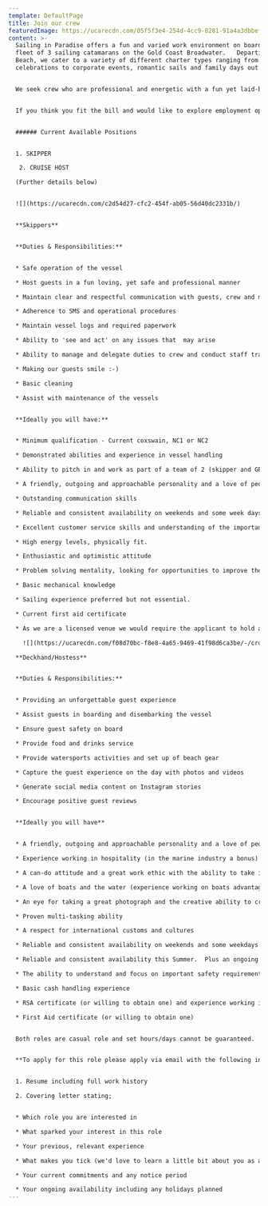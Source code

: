 ```yaml
---
template: DefaultPage
title: Join our crew
featuredImage: https://ucarecdn.com/05f5f3e4-254d-4cc9-8281-91a4a3dbbefb/
content: >-
  S﻿ailing in Paradise offers a fun and varied work environment on board our
  fleet of 3 sailing catamarans on the Gold Coast Broadwater.   Departing Main
  Beach, we cater to a variety of different charter types ranging from
  celebrations to corporate events, romantic sails and family days out.   


  We seek crew who are professional and energetic with a fun yet laid-back vibe.


  I﻿f you think you fit the bill and would like to explore employment opportunities with Sailing in Paradise please email us with your resume and covering letter.


  ###### C﻿urrent Available Positions


  1. S﻿KIPPER

   2. CRUISE HOST 

  (Further details below) 


  ![](https://ucarecdn.com/c2d54d27-cfc2-454f-ab05-56d40dc2331b/)


  **Skippers**


  **Duties & Responsibilities:**


  * Safe operation of the vessel

  * Host guests in a fun loving, yet safe and professional manner

  * Maintain clear and respectful communication with guests, crew and management

  * Adherence to SMS and operational procedures

  * Maintain vessel logs and required paperwork

  * Ability to 'see and act' on any issues that  may arise

  * Ability to manage and delegate duties to crew and conduct staff training where necessary

  * Making our guests smile :-) 

  * Basic cleaning 

  * Assist with maintenance of the vessels


  **Ideally you will have:**


  * Minimum qualification - Current coxswain, NC1 or NC2

  * Demonstrated abilities and experience in vessel handling

  * Ability to pitch in and work as part of a team of 2 (skipper and GPH) on all charters

  * A friendly, outgoing and approachable personality and a love of people and fun.

  * Outstanding communication skills 

  * Reliable and consistent availability on weekends and some week days

  * Excellent customer service skills and understanding of the importance of, and ability to encourage, customer feedback and reviews.

  * High energy levels, physically fit.

  * Enthusiastic and optimistic attitude

  * Problem solving mentality, looking for opportunities to improve the guest experience and the business in general at all times

  * Basic mechanical knowledge

  * Sailing experience preferred but not essential.

  * Current first aid certificate

  * As we are a licensed venue we would require the applicant to hold a current RSA ticket (or happy to obtain one).

    ![](https://ucarecdn.com/f08d70bc-f8e8-4a65-9469-41f98d6ca3be/-/crop/1333x1082/0,265/-/preview/)

  **Deckhand/Hostess**


  **Duties & Responsibilities:**


  * Providing an unforgettable guest experience

  * Assist guests in boarding and disembarking the vessel

  * Ensure guest safety on board

  * Provide food and drinks service

  * Provide watersports activities and set up of beach gear

  * Capture the guest experience on the day with photos and videos

  * Generate social media content on Instagram stories

  * Encourage positive guest reviews


  **Ideally you will have**


  * A friendly, outgoing and approachable personality and a love of people.    You should be just as comfortable hosting a high energy 21st birthday as you are a polished corporate event or a family with young children.   

  * Experience working in hospitality (in the marine industry a bonus)

  * A can-do attitude and a great work ethic with the ability to take initiative to improve the guest experience at every opportunity

  * A love of boats and the water (experience working on boats advantageous). You will need to be fit, active and willing to get in and get the job done, this includes hauling the anchor, hoisting the sails, arranging watersports for guests and scrubbing the decks

  * An eye for taking a great photograph and the creative ability to create stylish social media content quickly and on-the-go.  

  * Proven multi-tasking ability

  * A respect for international customs and cultures

  * Reliable and consistent availability on weekends and some weekdays (occasionally last-minute).   The role is primarily weekend focused, please consider prior to applying if this fits with your lifestyle.

  * Reliable and consistent availability this Summer.  Plus an ongoing desire and ability to stay in the role for a minimum of 6-12 months.   

  * The ability to understand and focus on important safety requirements

  * Basic cash handling experience

  * RSA certificate (or willing to obtain one) and experience working in licensed venues

  * First Aid certificate (or willing to obtain one)


  Both roles are casual role and set hours/days cannot be guaranteed.   Availability on weekends and some weekdays is required.   During December/January, maximum availability is required to cope with increased demand at this time.   


  **To apply for this role please apply via email with the following info;**


  1. Resume including full work history

  2. Covering letter stating;


  * Which role you are interested in

  * What sparked your interest in this role

  * Your previous, relevant experience

  * What makes you tick (we'd love to learn a little bit about you as a person)

  * Your current commitments and any notice period

  * Your ongoing availability including any holidays planned
---
```

